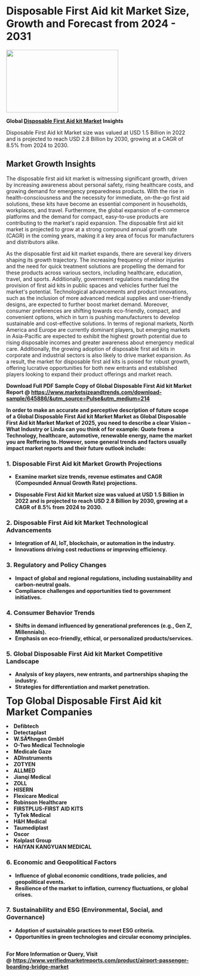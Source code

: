 <H1>Disposable First Aid kit Market Size, Growth and Forecast from 2024 - 2031</H1><img class="aligncenter size-medium wp-image-584254" src="https://thirdeyenews.in/wp-content/uploads/2024/09/Global-Market-Research-300x168.jpeg" alt="" width="300" height="168" /><p><strong>Global&nbsp;<a href="https://www.marketsizeandtrends.com/download-sample/645886/&amp;utm_source=Pulse&amp;utm_medium=214">Disposable First Aid kit Market</a> Insights</strong></p><p>Disposable First Aid kit Market size was valued at USD 1.5 Billion in 2022 and is projected to reach USD 2.8 Billion by 2030, growing at a CAGR of 8.5% from 2024 to 2030.</p><p><h2>Market Growth Insights</h2> <p>The disposable first aid kit market is witnessing significant growth, driven by increasing awareness about personal safety, rising healthcare costs, and growing demand for emergency preparedness products. With the rise in health-consciousness and the necessity for immediate, on-the-go first aid solutions, these kits have become an essential component in households, workplaces, and travel. Furthermore, the global expansion of e-commerce platforms and the demand for compact, easy-to-use products are contributing to the market's rapid expansion. The disposable first aid kit market is projected to grow at a strong compound annual growth rate (CAGR) in the coming years, making it a key area of focus for manufacturers and distributors alike.</p> <p><strong></strong></p> <p>As the disposable first aid kit market expands, there are several key drivers shaping its growth trajectory. The increasing frequency of minor injuries and the need for quick treatment solutions are propelling the demand for these products across various sectors, including healthcare, education, travel, and sports. Additionally, government regulations mandating the provision of first aid kits in public spaces and vehicles further fuel the market's potential. Technological advancements and product innovations, such as the inclusion of more advanced medical supplies and user-friendly designs, are expected to further boost market demand. Moreover, consumer preferences are shifting towards eco-friendly, compact, and convenient options, which in turn is pushing manufacturers to develop sustainable and cost-effective solutions. In terms of regional markets, North America and Europe are currently dominant players, but emerging markets in Asia-Pacific are expected to exhibit the highest growth potential due to rising disposable incomes and greater awareness about emergency medical care. Additionally, the growing adoption of disposable first aid kits in corporate and industrial sectors is also likely to drive market expansion. As a result, the market for disposable first aid kits is poised for robust growth, offering lucrative opportunities for both new entrants and established players looking to expand their product offerings and market reach.</p> <p><strong></p><p><span class=""><strong>Download Full PDF Sample Copy of Global Disposable First Aid kit Market Report</strong> @ <a href="https://www.marketsizeandtrends.com/download-sample/645886/&amp;utm_source=Pulse&amp;utm_medium=214" target="_blank">https://www.marketsizeandtrends.com/download-sample/645886/&amp;utm_source=Pulse&amp;utm_medium=214</a></span></p><p>In order to make an accurate and perceptive description of future scope of a Global&nbsp;Disposable First Aid kit Market Market as Global&nbsp;Disposable First Aid kit Market Market of 2025, you need to describe a clear Vision &ndash; What Industry or Linda can you think of for example: Quote from a Technology, healthcare, automotive, renewable energy, name the market you are Reffering to. However, some general trends and factors usually impact market reports and their future outlook include:</p><h3>1.&nbsp;<strong>Disposable First Aid kit Market Growth Projections</strong></h3><ul><li>Examine market size trends, revenue estimates and CAGR (Compounded Annual Growth Rate) projections.</li><li><p>Disposable First Aid kit Market size was valued at USD 1.5 Billion in 2022 and is projected to reach USD 2.8 Billion by 2030, growing at a CAGR of 8.5% from 2024 to 2030.</p></li></ul><h3>2.&nbsp;<strong>Disposable First Aid kit Market Technological Advancements</strong></h3><ul><li>Integration of AI, IoT, blockchain, or automation in the industry.</li><li>Innovations driving cost reductions or improving efficiency.</li></ul><h3>3.&nbsp;<strong>Regulatory and Policy Changes</strong></h3><ul><li>Impact of global and regional regulations, including sustainability and carbon-neutral goals.</li><li>Compliance challenges and opportunities tied to government initiatives.</li></ul><h3>4.&nbsp;<strong>Consumer Behavior Trends</strong></h3><ul><li>Shifts in demand influenced by generational preferences (e.g., Gen Z, Millennials).</li><li>Emphasis on eco-friendly, ethical, or personalized products/services.</li></ul><h3>5.&nbsp;<strong>Global Disposable First Aid kit Market Competitive Landscape</strong></h3><ul><li>Analysis of key players, new entrants, and partnerships shaping the industry.</li><li>Strategies for differentiation and market penetration.</li></ul><p data-pm-slice="1 1 []"><span style="color: inherit; font-family: inherit; font-size: 25px;">Top Global Disposable First Aid kit Market Companies</span></p><div class="" data-test-id=""><p><li>Defibtech</li><li> Detectaplast</li><li> W.SÃ¶hngen GmbH</li><li> O-Two Medical Technologie</li><li> Medicale Gaze</li><li> ADInstruments</li><li> ZOTYEN</li><li> ALLMED</li><li> Jianqi Medical</li><li> ZOLL</li><li> HISERN</li><li> Flexicare Medical</li><li> Robinson Healthcare</li><li> FIRSTPLUS-FIRST AID KITS</li><li> TyTek Medical</li><li> H&H Medical</li><li> Taumediplast</li><li> Oscor</li><li> Kolplast Group</li><li> HAIYAN KANGYUAN MEDICAL</li></p></div><h3>6.&nbsp;<strong>Economic and Geopolitical Factors</strong></h3><ul><li>Influence of global economic conditions, trade policies, and geopolitical events.</li><li>Resilience of the market to inflation, currency fluctuations, or global crises.</li></ul><h3>7.&nbsp;<strong>Sustainability and ESG (Environmental, Social, and Governance)</strong></h3><ul><li>Adoption of sustainable practices to meet ESG criteria.</li><li>Opportunities in green technologies and circular economy principles.</li></ul><h2><strong style="font-size: 14px;">For More Information or Query, Visit @&nbsp;</strong><a style="background-color: #ffffff; font-size: 14px;" href="https://www.marketsizeandtrends.com/report/disposable-first-aid-kit-market/" target="_blank">https://www.verifiedmarketreports.com/product/airport-passenger-boarding-bridge-market</a></h2>
